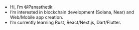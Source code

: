 - Hi, I’m @Panasthetik
- I’m interested in blockchain development (Solana, Near) and Web/Mobile app creation.
- I’m currently learning Rust, React/Next.js, Dart/Flutter. 

<!---
Panasthetik/Panasthetik is a ✨ special ✨ repository because its `README.md` (this file) appears on your GitHub profile.
You can click the Preview link to take a look at your changes.
--->
